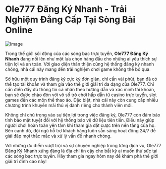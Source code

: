 # Ole777 Đăng Ký Nhanh - Trải Nghiệm Đẳng Cấp Tại Sòng Bài Online

![Image](https://github.com/user-attachments/assets/bd51ea9f-0666-407b-a7a7-98ead6de688c)

Trong thế giới sôi động của các sòng bạc trực tuyến, **Ole777 Đăng Ký Nhanh** đang nổi lên như một lựa chọn hàng đầu cho những ai yêu thích sự tiện lợi và an toàn. Với giao diện thân thiện cùng hệ thống đăng ký nhanh chóng, nhà cái này mang đến trải nghiệm chơi game không thể bỏ qua.

Sở hữu một quy trình đăng ký cực kỳ đơn giản, chỉ cần vài phút, bạn đã có thể tạo tài khoản và tham gia vào thế giới giải trí đa dạng của Ole777. Chỉ cần điền đầy đủ thông tin cá nhân theo hướng dẫn và xác minh tài khoản, bạn sẽ được chào đón với vô số trò chơi hấp dẫn từ casino trực tuyến, slot games đến các môn thể thao ảo. Đặc biệt, nhà cái này còn cung cấp nhiều chương trình khuyến mãi thú vị dành riêng cho thành viên mới.

Không chỉ chú trọng vào sự tiện lợi trong việc đăng ký, Ole777 còn đảm bảo tính bảo mật tuyệt đối với hệ thống bảo vệ dữ liệu tiên tiến. Điều này giúp người chơi hoàn toàn yên tâm khi tham gia đặt cược trên nền tảng của họ. Bên cạnh đó, đội ngũ hỗ trợ khách hàng luôn sẵn sàng hoạt động 24/7 để giải đáp mọi thắc mắc và xử lý vấn đề nhanh chóng.

Với những ưu điểm vượt trội và sự chuyên nghiệp trong từng dịch vụ, Ole777 Đăng Ký Nhanh xứng đáng là địa chỉ tin cậy cho bất kỳ ai muốn thử sức tại các sòng bạc trực tuyến. Hãy tham gia ngay hôm nay để khám phá thế giới giải trí đỉnh cao này!